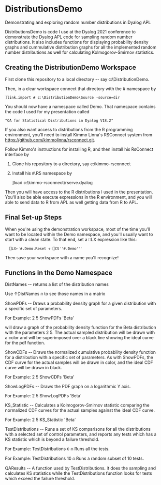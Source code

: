 # DistributionsDemo
Demonstrating and exploring random number distributions in Dyalog APL

DistributionsDemo is code I use at the Dyalog 2021 conference to demonstrate the Dyalog APL code for sampling random number distributions. It also includes functions for displaying probability density graphs and cummulative distribution graphs for all the implemented random number distributions as well for calculating Kolmogorov-Smirnov statistics.

## Creating the DistributionDemo Workspace

First clone this repository to a local directory -- say c:\DistributionDemo.

Then, in a clear workspace connect that directory with the # namespace by

    ]link.import # c:\DistributionDemo\Source -source=dir

You should now have a namespace called Demo. That namespace contains the code I used for my presentation called 

    "QA for Statistical Distributions in Dyalog V18.2"

If you also want access to distributions from the R programming environment, you'll need to install Kimmo Linna's RSConnect system from https://github.com/kimmolinna/rsconnect.git. 

Follow Kimmo's instructions for installing R, and then install his RsConnect interface by

1. Clone his repository to a directory, say c:\kimmo-rsconnect

2. Install his #.RS namespace by

      ]load c:\kimmo-rsconnect\rserve.dyalog

Then you will have access to the R distributions I used in the presentation. You'll also be able execute expressions in the R environment, and you will able to send data to R from APL as well getting data from R to APL.

## Final Set-up Steps

When you're using the demonstration workspace, most of the time you'll want to be located within the Demo namespace, and you'll usually want to start with a clean state. To that end, set a ⎕LX expression like this:

      ⎕LX←'#.Demo.Reset ⋄ ⎕CS''#.Demo'''

Then save your workspace with a name you'll recognize!

## Functions in the Demo Namespace

DistNames -- returns a  list of the distribution names

Use ↑DistNames ⍝ to see those names in a matrix

ShowPDFs -- Draws a probability density graph for a given distribution with a specific set of parameters.

For Example:  2 5 ShowPDFs 'Beta'

will draw a graph of the probability density function for the Beta distribution with the parameters 2 5. The actual sampled distribution will be drawn with a color and will be superimposed over a black line showing the ideal curve for the pdf function.

ShowCDFs -- Draws the normalized cumulative probability density function for a distribution with a specific set of parameters. As with ShowPDFs, the CDF curve for the actual samples will be drawn in color, and the ideal CDF curve will be drawn in black.

For Example: 2 5 ShowCDFs 'Beta'

ShowLogPDFs -- Draws the PDF graph on a logarithmic Y axis. 

For Example: 2 5 ShowLogPDFs 'Beta'

KS_Statistic -- Calculates a Kolmogorov-Smirnov statistic comparing the normalized CDF curves for the actual samples against the ideal CDF curve.

For Example: 2 5 KS_Statistic 'Beta'

TestDistributions -- Runs a set of KS comparisons for all the distributions with a selected set of control parameters, and reports any tests which has a KS statistic which is beyond a failure threshold.

For Example:  TestDistributions ⍬ ⍝ Runs all the tests.

For Example:  TestDistributions 10 ⍝ Runs a random subset of 10 tests.

QAResults -- A function used by TestDistributions. It does the sampling and calculates KS statistics while the TestDistributions function looks for tests which exceed the failure threshold.